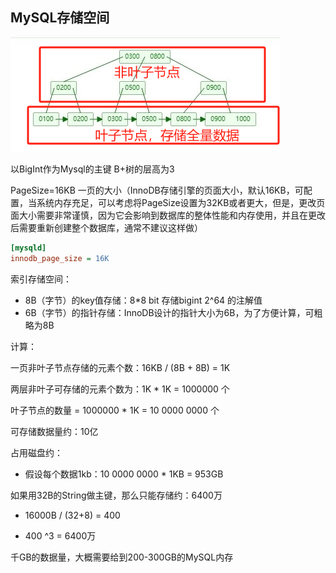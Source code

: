 ## MySQL存储空间



![image-20240321161834308](./assets/image-20240321161834308.png)





以BigInt作为Mysql的主键
B+树的层高为3

PageSize=16KB  一页的大小（InnoDB存储引擎的页面大小，默认16KB，可配置，当系统内存充足，可以考虑将PageSize设置为32KB或者更大，但是，更改页面大小需要非常谨慎，因为它会影响到数据库的整体性能和内存使用，并且在更改后需要重新创建整个数据库，通常不建议这样做）

```ini
[mysqld]
innodb_page_size = 16K
```



索引存储空间：

- 8B（字节）的key值存储：8*8 bit 存储bigint 2^64 的注解值
- 6B（字节）的指针存储：InnoDB设计的指针大小为6B，为了方便计算，可粗略为8B



计算：

一页非叶子节点存储的元素个数：16KB /  (8B + 8B) = 1K 

两层非叶子可存储的元素个数为：1K * 1K = 1000000 个 

叶子节点的数量 = 1000000 * 1K = 10 0000 0000 个



可存储数据量约：10亿

占用磁盘约：

- 假设每个数据1kb：10 0000 0000 * 1KB = 953GB



如果用32B的String做主键，那么只能存储约：6400万

- 16000B / (32+8) = 400

- 400 ^3 = 6400万





千GB的数据量，大概需要给到200-300GB的MySQL内存

